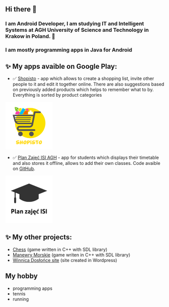 ## Hi there 👋
### I am Android Developer, I am studying IT and Intelligent Systems at AGH University of Science and Technology in Krakow in Poland. 🏢
### I am mostly programming apps in Java for Android
## ✨ My apps avaible on Google Play:
* ✅ [Shopisto](https://play.google.com/store/apps/details?id=com.pawlowski.shopisto) - app which allows to create a shopping list, invite other people to it and edit it together online. There are also suggestions based on previously added products which helps to remember what to by. Everything is sorted by product categories

<img src="shopisto-logo.png" alt="shopisto" width="150"/>

* ✅ [Plan Zajęć ISI AGH](https://play.google.com/store/apps/details?id=com.pawlowski.planzajweaiiib) - app for students which displays their timetable and also stores it offline, allows to add their own classes. Code avaible on [GitHub](https://github.com/maciekpawlowski1/Plan_Zajec_ISI).

<img src="plan-zajec-isi-logo.png" alt="plan" width="150"/>


## ✨ My other projects:
* [Chess](https://maciekpawlowski1.github.io/chess) (game written in C++ with SDL library)
* [Manewry Morskie](https://maciekpawlowski1.github.io/manewry) (game writen in C++ with SDL library)
* [Winnica Dosłońce site](https://winnicadoslonce.pl/) (site created in Wordpress)

## My hobby
* programming apps
* tennis
* running
